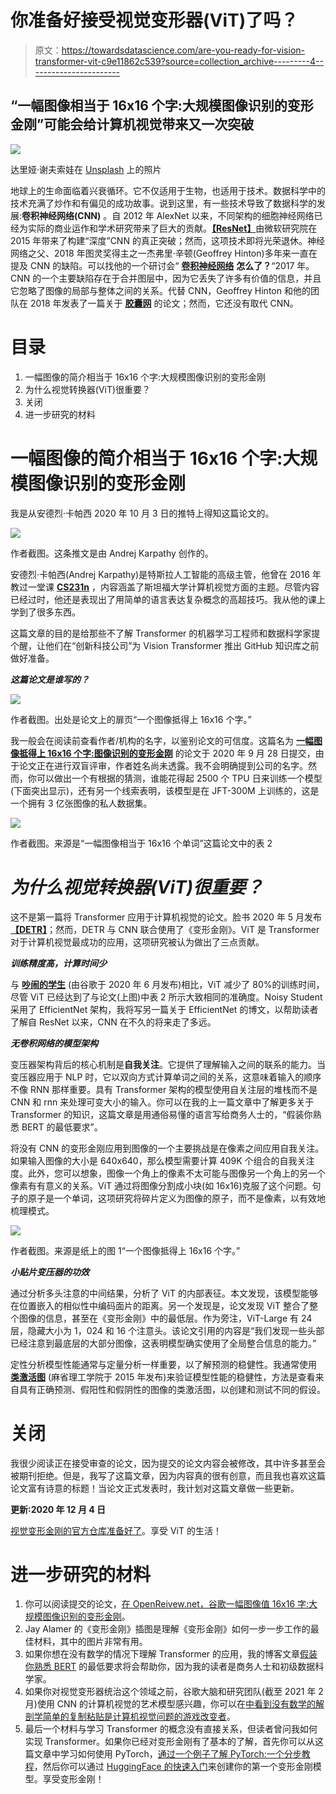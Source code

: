 # 你准备好接受视觉变形器(ViT)了吗？

> 原文：<https://towardsdatascience.com/are-you-ready-for-vision-transformer-vit-c9e11862c539?source=collection_archive---------4----------------------->

## “一幅图像相当于 16x16 个字:大规模图像识别的变形金刚”可能会给计算机视觉带来又一次突破

![](img/32ed09b6b44ea10ceca0ca7eb9d36a88.png)

达里娅·谢夫索娃在 [Unsplash](https://unsplash.com/s/photos/death?utm_source=unsplash&utm_medium=referral&utm_content=creditCopyText) 上的照片

地球上的生命面临着兴衰循环。它不仅适用于生物，也适用于技术。数据科学中的技术充满了炒作和有偏见的成功故事。说到这里，有一些技术导致了数据科学的发展:**卷积神经网络(CNN)** 。自 2012 年 AlexNet 以来，不同架构的细胞神经网络已经为实际的商业运作和学术研究带来了巨大的贡献。[**【ResNet】**](https://arxiv.org/abs/1512.03385)由微软研究院在 2015 年带来了构建“深度”CNN 的真正突破；然而，这项技术即将光荣退休。神经网络之父、2018 年图灵奖得主之一杰弗里·辛顿(Geoffrey Hinton)多年来一直在提及 CNN 的缺陷。可以找他的一个研讨会“ [**卷积神经网络**](https://www.youtube.com/watch?v=Jv1VDdI4vy4) **怎么了？**“2017 年。CNN 的一个主要缺陷存在于合并图层中，因为它丢失了许多有价值的信息，并且它忽略了图像的局部与整体之间的关系。代替 CNN，Geoffrey Hinton 和他的团队在 2018 年发表了一篇关于 [**胶囊网**](https://openreview.net/forum?id=HJWLfGWRb) 的论文；然而，它还没有取代 CNN。

# 目录

1.  一幅图像的简介相当于 16x16 个字:大规模图像识别的变形金刚
2.  为什么视觉转换器(ViT)很重要？
3.  关闭
4.  进一步研究的材料

# 一幅图像的简介相当于 16x16 个字:大规模图像识别的变形金刚

我是从安德烈·卡帕西 2020 年 10 月 3 日的推特上得知这篇论文的。

![](img/d5525e036902e91af757aaeaf98f892d.png)

作者截图。这条推文是由 Andrej Karpathy 创作的。

安德烈·卡帕西(Andrej Karpathy)是特斯拉人工智能的高级主管，他曾在 2016 年教过一堂课 [**CS231n**](https://www.youtube.com/watch?v=LxfUGhug-iQ) ，内容涵盖了斯坦福大学计算机视觉方面的主题。尽管内容已经过时，他还是表现出了用简单的语言表达复杂概念的高超技巧。我从他的课上学到了很多东西。

这篇文章的目的是给那些不了解 Transformer 的机器学习工程师和数据科学家提个醒，让他们在“创新科技公司”为 Vision Transformer 推出 GitHub 知识库之前做好准备。

***这篇论文是谁写的？***

![](img/774f1133f8ca34e08dd229ff46cc1c97.png)

作者截图。出处是论文上的扉页“一个图像抵得上 16x16 个字。”

我一般会在阅读前查看作者/机构的名字，以鉴别论文的可信度。这篇名为 [**一幅图像抵得上 16x16 个字:图像识别的变形金刚**](https://openreview.net/forum?id=YicbFdNTTy) 的论文于 2020 年 9 月 28 日提交，由于论文正在进行双盲评审，作者姓名尚未透露。我不会明确提到公司的名字。然而，你可以做出一个有根据的猜测，谁能花得起 2500 个 TPU 日来训练一个模型(下面突出显示)，还有另一个线索表明，该模型是在 JFT-300M 上训练的，这是一个拥有 3 亿张图像的私人数据集。

![](img/5d0e29ac7186c9253b30b4f9d2b4db5f.png)

作者截图。来源是“一幅图像相当于 16x16 个单词”这篇论文中的表 2

# ***为什么视觉转换器(ViT)很重要？***

这不是第一篇将 Transformer 应用于计算机视觉的论文。脸书 2020 年 5 月发布[**【DETR】**](https://ai.facebook.com/blog/end-to-end-object-detection-with-transformers/)；然而，DETR 与 CNN 联合使用了《变形金刚》。ViT 是 Transformer 对于计算机视觉最成功的应用，这项研究被认为做出了三点贡献。

***训练精度高，计算时间少***

与 [**吵闹的学生**](https://arxiv.org/abs/1911.04252v4) (由谷歌于 2020 年 6 月发布)相比，ViT 减少了 80%的训练时间，尽管 ViT 已经达到了与论文(上图)中表 2 所示大致相同的准确度。Noisy Student 采用了 EfficientNet 架构，我将写另一篇关于 EfficientNet 的博文，以帮助读者了解自 ResNet 以来，CNN 在不久的将来走了多远。

***无卷积网络的模型架构***

变压器架构背后的核心机制是**自我关注**。它提供了理解输入之间的联系的能力。当变压器应用于 NLP 时，它以双向方式计算单词之间的关系，这意味着输入的顺序不像 RNN 那样重要。具有 Transformer 架构的模型使用自关注层的堆栈而不是 CNN 和 rnn 来处理可变大小的输入。你可以在我的上一篇文章中了解更多关于 Transformer 的知识，这篇文章是用通俗易懂的语言写给商务人士的，“假装你熟悉 BERT 的最低要求”。

将没有 CNN 的变形金刚应用到图像的一个主要挑战是在像素之间应用自我关注。如果输入图像的大小是 640x640，那么模型需要计算 409K 个组合的自我关注度。此外，您可以想象，图像一个角上的像素不太可能与图像另一个角上的另一个像素有有意义的关系。ViT 通过将图像分割成小块(如 16x16)克服了这个问题。句子的原子是一个单词，这项研究将碎片定义为图像的原子，而不是像素，以有效地梳理模式。

![](img/cddd2ef87ce3afc9c9740a42a860a0ca.png)

作者截图。来源是纸上的图 1“一个图像抵得上 16x16 个字。”

***小贴片变压器的功效***

通过分析多头注意的中间结果，分析了 ViT 的内部表征。本文发现，该模型能够在位置嵌入的相似性中编码面片的距离。另一个发现是，论文发现 ViT 整合了整个图像的信息，甚至在《变形金刚》中的最低层。作为旁注，ViT-Large 有 24 层，隐藏大小为 1，024 和 16 个注意头。该论文引用的内容是“我们发现一些头部已经注意到最底层的大部分图像，这表明模型确实使用了全局整合信息的能力。”

定性分析模型性能通常与定量分析一样重要，以了解预测的稳健性。我通常使用 [**类激活图**](http://cnnlocalization.csail.mit.edu/) (麻省理工学院于 2015 年发布)来验证模型性能的稳健性，方法是查看来自具有正确预测、假阳性和假阴性的图像的类激活图，以创建和测试不同的假设。

# 关闭

我很少阅读正在接受审查的论文，因为提交的论文内容会被修改，其中许多甚至会被期刊拒绝。但是，我写了这篇文章，因为内容真的很有创意，而且我也喜欢这篇论文富有诗意的标题！当论文正式发表时，我计划对这篇文章做一些更新。

**更新:2020 年 12 月 4 日**

[视觉变形金刚的官方仓库准备好了](https://github.com/google-research/vision_transformer)。享受 ViT 的生活！

# 进一步研究的材料

1.  你可以阅读提交的论文，[在 OpenReivew.net，谷歌一幅图像值 16x16 字:大规模图像识别的变形金刚](https://openreview.net/forum?id=YicbFdNTTy)。
2.  Jay Alamer 的《变形金刚》插图是理解《变形金刚》如何一步一步工作的最佳材料，其中的图片非常有用。
3.  如果你想在没有数学的情况下理解 Transformer 的应用，我的博客文章[假装你熟悉 BERT](/minimal-requirements-to-pretend-you-are-familiar-with-bert-3889023e4aa9) 的最低要求将会帮助你，因为我的读者是商务人士和初级数据科学家。
4.  如果你对视觉变形器统治这个领域之前，谷歌大脑和研究团队(截至 2021 年 2 月)使用 CNN 的计算机视觉的艺术模型感兴趣，你可以在[中看到没有数学的解剖学简单的复制粘贴是计算机视觉问题的游戏改变者](/simple-copy-paste-is-a-game-changer-for-computer-vision-5858a9445caa)。
5.  最后一个材料与学习 Transformer 的概念没有直接关系，但读者曾问我如何实现 Transformer。如果你已经对变形金刚有了基本的了解，首先你可以从这篇文章中学习如何使用 PyTorch，[通过一个例子了解 PyTorch:一个分步教程](/understanding-pytorch-with-an-example-a-step-by-step-tutorial-81fc5f8c4e8e)，然后你可以通过 [HuggingFace 的快速入门](https://huggingface.co/transformers/quickstart.html)来创建你的第一个变形金刚模型。享受变形金刚！